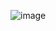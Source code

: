 ![image](https://cloud.githubusercontent.com/assets/25204364/23223895/f90a0934-f8f1-11e6-9202-7b5732d6c4fc.PNG)
